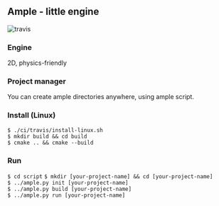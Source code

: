 ## Ample - little engine

![travis](https://travis-ci.com/Glebanister/ample.svg?branch=master)

### Engine
2D, physics-friendly

### Project manager
You can create ample directories anywhere, using ample script.

### Install (Linux)

`$ ./ci/travis/install-linux.sh` \
`$ mkdir build && cd build` \
`$ cmake .. && cmake --build`


### Run
`$ cd script`
`$ mkdir [your-project-name] && cd [your-project-name]` \
`$ ../ample.py init [your-project-name]` \
`$ ../ample.py build [your-project-name]` \
`$ ../ample.py run [your-project-name]`
